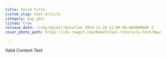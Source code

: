 ```yaml
---
title: Valid Title
custom_slug: test-article
category: gap_year
listed: true
release_date: !ruby/object:DateTime 2014-11-20 11:00:00.000000000 Z
cover_photo_path: https://cdn.rawgit.com/MakeSchool-Tutorials-Test/News_Tests/8c2f1d3cf32a01ea38268fc6c1c214fdede85c58/b40cc71d-18f5-4bb4-ab64-6b915853dcf4/cover_photo.png

---
```

Valid Content Text